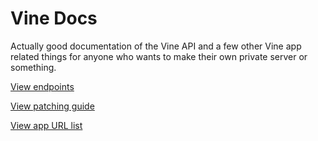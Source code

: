 Vine Docs
=======
Actually good documentation of the Vine API and a few other Vine app related things for anyone who wants to make their own private server or something.

[View endpoints](https://github.com/bruhdudeisdead/vine-docs/blob/main/endpoints.md)

[View patching guide](https://github.com/bruhdudeisdead/vine-docs/blob/main/patching.md)

[View app URL list](https://github.com/bruhdudeisdead/vine-docs/blob/main/app_urls.md)
